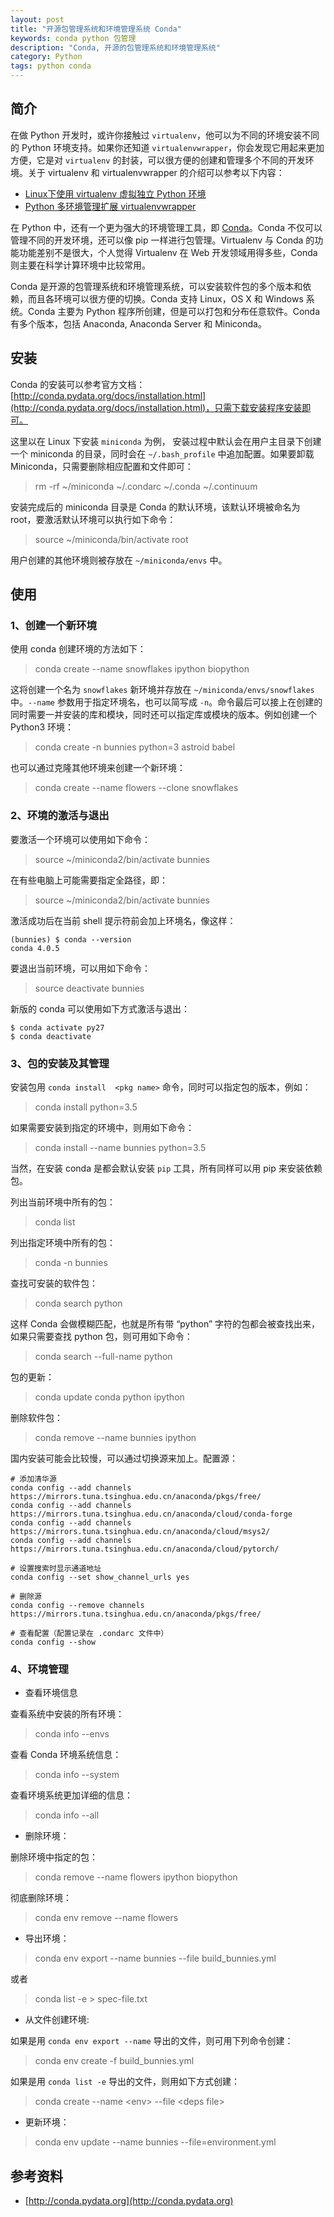 ```yaml
---
layout: post
title: "开源包管理系统和环境管理系统 Conda"
keywords: conda python 包管理
description: "Conda, 开源的包管理系统和环境管理系统"
category: Python
tags: python conda
---
```


## 简介

在做 Python 开发时，或许你接触过 `virtualenv`，他可以为不同的环境安装不同的 Python 环境支持。如果你还知道 `virtualenvwrapper`，你会发现它用起来更加方便，它是对 `virtualenv` 的封装，可以很方便的创建和管理多个不同的开发环境。关于 virtualenv 和 virtualenvwrapper 的介绍可以参考以下内容：

- [Linux下使用 virtualenv 虚拟独立 Python 环境](http://blog.konghy.cn/2015/12/04/virtualenv)
- [Python 多环境管理扩展 virtualenvwrapper](http://blog.konghy.cn/2016/01/21/python-virtualenvwrapper)

在 Python 中，还有一个更为强大的环境管理工具，即 [Conda](http://conda.pydata.org/docs/)。Conda 不仅可以管理不同的开发环境，还可以像 pip 一样进行包管理。Virtualenv 与 Conda 的功能功能差别不是很大，个人觉得 Virtualenv 在 Web 开发领域用得多些，Conda 则主要在科学计算环境中比较常用。

Conda 是开源的包管理系统和环境管理系统，可以安装软件包的多个版本和依赖，而且各环境可以很方便的切换。Conda 支持 Linux，OS X 和 Windows 系统。Conda 主要为 Python 程序所创建，但是可以打包和分布任意软件。Conda 有多个版本，包括 Anaconda, Anaconda Server 和 Miniconda。

## 安装

Conda 的安装可以参考官方文档：[http://conda.pydata.org/docs/installation.html](http://conda.pydata.org/docs/installation.html)，只需下载安装程序安装即可。

这里以在 Linux 下安装 `miniconda` 为例， 安装过程中默认会在用户主目录下创建一个 miniconda 的目录，同时会在 `~/.bash_profile` 中追加配置。如果要卸载 Miniconda，只需要删除相应配置和文件即可：

> rm -rf ~/miniconda ~/.condarc ~/.conda ~/.continuum

安装完成后的 miniconda 目录是 Conda 的默认环境，该默认环境被命名为 root，要激活默认环境可以执行如下命令：

> source ~/miniconda/bin/activate root

用户创建的其他环境则被存放在 `~/miniconda/envs` 中。

## 使用

### 1、创建一个新环境

使用 conda 创建环境的方法如下：

> conda create --name snowflakes ipython biopython

这将创建一个名为 `snowflakes` 新环境并存放在 `~/miniconda/envs/snowflakes` 中。`--name` 参数用于指定环境名，也可以简写成 `-n`。命令最后可以接上在创建的同时需要一并安装的库和模块，同时还可以指定库或模块的版本。例如创建一个 Python3 环境：

> conda create -n bunnies python=3 astroid babel

也可以通过克隆其他环境来创建一个新环境：

> conda create --name flowers --clone snowflakes

### 2、环境的激活与退出

要激活一个环境可以使用如下命令：

> source ~/miniconda2/bin/activate bunnies

在有些电脑上可能需要指定全路径，即：

> source ~/miniconda2/bin/activate bunnies

激活成功后在当前 shell 提示符前会加上环境名，像这样：

```shell
(bunnies) $ conda --version
conda 4.0.5
```

要退出当前环境，可以用如下命令：

> source deactivate bunnies

新版的 conda 可以使用如下方式激活与退出：

```shell
$ conda activate py27
$ conda deactivate
```

### 3、包的安装及其管理

安装包用 `conda install  <pkg name>` 命令，同时可以指定包的版本，例如：

> conda install python=3.5

如果需要安装到指定的环境中，则用如下命令：

> conda install --name bunnies python=3.5

当然，在安装 conda 是都会默认安装 `pip` 工具，所有同样可以用 pip 来安装依赖包。

列出当前环境中所有的包：

> conda list

列出指定环境中所有的包：

> conda -n bunnies

查找可安装的软件包：

> conda search python

这样 Conda 会做模糊匹配，也就是所有带 “python” 字符的包都会被查找出来，如果只需要查找 python 包，则可用如下命令：

> conda search --full-name python

包的更新：

> conda update conda python ipython

删除软件包：

> conda remove --name bunnies ipython

国内安装可能会比较慢，可以通过切换源来加上。配置源：

```
# 添加清华源
conda config --add channels https://mirrors.tuna.tsinghua.edu.cn/anaconda/pkgs/free/
conda config --add channels https://mirrors.tuna.tsinghua.edu.cn/anaconda/cloud/conda-forge
conda config --add channels https://mirrors.tuna.tsinghua.edu.cn/anaconda/cloud/msys2/
conda config --add channels https://mirrors.tuna.tsinghua.edu.cn/anaconda/cloud/pytorch/

# 设置搜索时显示通道地址
conda config --set show_channel_urls yes

# 删除源
conda config --remove channels https://mirrors.tuna.tsinghua.edu.cn/anaconda/pkgs/free/

# 查看配置（配置记录在 .condarc 文件中）
conda config --show
```


### 4、环境管理

- 查看环境信息

查看系统中安装的所有环境：

> conda info --envs

查看 Conda 环境系统信息：

> conda info --system

查看环境系统更加详细的信息：

> conda info --all

- 删除环境：

删除环境中指定的包：

> conda remove --name flowers ipython biopython

彻底删除环境：

> conda env remove --name flowers

- 导出环境：

> conda env export --name bunnies --file build_bunnies.yml

或者

> conda list -e > spec-file.txt

- 从文件创建环境:

如果是用 `conda env export --name` 导出的文件，则可用下列命令创建：

> conda env create -f build_bunnies.yml

如果是用 `conda list -e` 导出的文件，则用如下方式创建：

> conda create --name &lt;env> --file &lt;deps file>

- 更新环境：

> conda env update --name bunnies --file=environment.yml

## 参考资料

-  [http://conda.pydata.org](http://conda.pydata.org)
